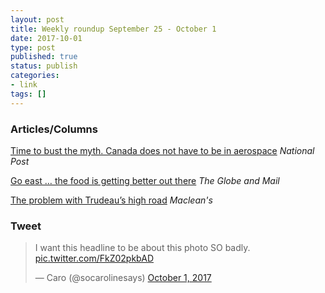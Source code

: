 ```yaml
---
layout: post
title: Weekly roundup September 25 - October 1
date: 2017-10-01
type: post
published: true
status: publish
categories:
- link
tags: []
---
```


### Articles/Columns

[Time to bust the myth. Canada does not have to be in aerospace](http://nationalpost.com/opinion/andrew-coyne-time-to-bust-the-myth-canada-does-not-have-to-be-in-aerospace "Andrew Coyne: Time to bust the myth. Canada does not have to be in aerospace") *National Post*

[Go east … the food is getting better out there](https://beta.theglobeandmail.com/news/toronto/torontos-east-end-sees-a-rise-in-quality-restaurants-but-filling-seats-isnt-alwayseasy/article36372822/ "Go east … the food is getting better out there. By Denise Balkissoon") *The Globe and Mail*

[The problem with Trudeau’s high road](http://www.macleans.ca/politics/ottawa/the-problem-with-trudeaus-high-road/ "The problem with Trudeau’s high road. By Paul Wells") *Maclean's*

### Tweet

<blockquote class="twitter-tweet" data-lang="en"><p lang="en" dir="ltr">I want this headline to be about this photo SO badly. <a href="https://t.co/FkZ02pkbAD">pic.twitter.com/FkZ02pkbAD</a></p>&mdash; Caro (@socarolinesays) <a href="https://twitter.com/socarolinesays/status/914343247304122368?ref_src=twsrc%5Etfw">October 1, 2017</a></blockquote> <script async src="//platform.twitter.com/widgets.js" charset="utf-8"></script>